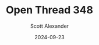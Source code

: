 ---
layout: podcast
title: "Open Thread 348"
author: Scott Alexander
description: https://www.astralcodexten.com/p/open-thread-348
date: 2024-09-23
length: 299715
duration: 75
guid: open-thread-348
---